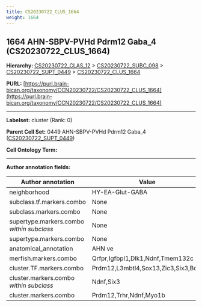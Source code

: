 ```yaml
---
title: CS20230722_CLUS_1664
weight: 1664
---
```

## 1664 AHN-SBPV-PVHd Pdrm12 Gaba_4 (CS20230722_CLUS_1664)
<b>Hierarchy: </b>
[CS20230722_CLAS_12](../CS20230722_CLAS_12) >
[CS20230722_SUBC_098](../CS20230722_SUBC_098) >
[CS20230722_SUPT_0449](../CS20230722_SUPT_0449) >
[CS20230722_CLUS_1664](../CS20230722_CLUS_1664)

**PURL:** [https://purl.brain-bican.org/taxonomy/CCN20230722/CS20230722_CLUS_1664](https://purl.brain-bican.org/taxonomy/CCN20230722/CS20230722_CLUS_1664)

---


**Labelset:** cluster (Rank: 0)

**Parent Cell Set:** 0449 AHN-SBPV-PVHd Pdrm12 Gaba_4 ([CS20230722_SUPT_0449](../CS20230722_SUPT_0449))



**Cell Ontology Term:** 

[MARKER GENES.]: #


---

[TRANSFERRED ANNOTATIONS.]: #


[AUTHOR ANNOTATION FIELDS.]: #


**Author annotation fields:**

| Author annotation | Value |
|-------------------|-------|
|neighborhood|HY-EA-Glut-GABA|
|subclass.tf.markers.combo|None|
|subclass.markers.combo|None|
|supertype.markers.combo _within subclass_|None|
|supertype.markers.combo|None|
|anatomical_annotation|AHN ve|
|merfish.markers.combo|Qrfpr,Igfbpl1,Dlk1,Ndnf,Tmem132c|
|cluster.TF.markers.combo|Prdm12,L3mbtl4,Sox13,Zic3,Six3,Bcl6|
|cluster.markers.combo _within subclass_|Ndnf,Six3|
|cluster.markers.combo|Prdm12,Trhr,Ndnf,Myo1b|
